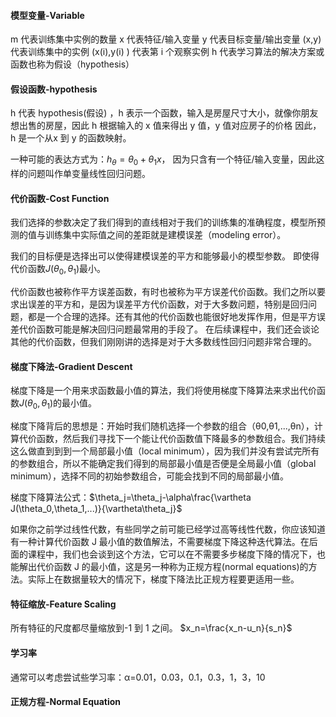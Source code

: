 #### 模型变量-Variable
m 代表训练集中实例的数量
x 代表特征/输入变量
y 代表目标变量/输出变量
(x,y) 代表训练集中的实例
(x(i),y(i) ) 代表第 i 个观察实例
h 代表学习算法的解决方案或函数也称为假设（hypothesis）

#### 假设函数-hypothesis
h 代表 hypothesis(假设) ，h 表示一个函数，输入是房屋尺寸大小，就像你朋友想出售的房屋，因此 h 根据输入的 x 值来得出 y 值，y 值对应房子的价格 因此，h 是一个从x 到 y 的函数映射。

一种可能的表达方式为：$h_\theta=\theta_0+\theta_1x$， 因为只含有一个特征/输入变量，因此这样的问题叫作单变量线性回归问题。

#### 代价函数-Cost Function
我们选择的参数决定了我们得到的直线相对于我们的训练集的准确程度，模型所预测的值与训练集中实际值之间的差距就是建模误差（modeling error）。

我们的目标便是选择出可以使得建模误差的平方和能够最小的模型参数。 即使得代价函数$J(\theta_0,\theta_1)$最小。

代价函数也被称作平方误差函数，有时也被称为平方误差代价函数。我们之所以要求出误差的平方和，是因为误差平方代价函数，对于大多数问题，特别是回归问题，都是一个合理的选择。还有其他的代价函数也能很好地发挥作用，但是平方误差代价函数可能是解决回归问题最常用的手段了。
在后续课程中，我们还会谈论其他的代价函数，但我们刚刚讲的选择是对于大多数线性回归问题非常合理的。

#### 梯度下降法-Gradient Descent
梯度下降是一个用来求函数最小值的算法，我们将使用梯度下降算法来求出代价函数$J(\theta_0,\theta_1)$的最小值。

梯度下降背后的思想是：开始时我们随机选择一个参数的组合（θ0,θ1,...,θn），计算代价函数，然后我们寻找下一个能让代价函数值下降最多的参数组合。我们持续这么做直到到到一个局部最小值（local minimum），因为我们并没有尝试完所有的参数组合，所以不能确定我们得到的局部最小值是否便是全局最小值（global minimum），选择不同的初始参数组合，可能会找到不同的局部最小值。

梯度下降算法公式：$\theta_j=\theta_j-\alpha\frac{\vartheta J(\theta_0,\theta_1,...)}{\vartheta\theta_j}$

如果你之前学过线性代数，有些同学之前可能已经学过高等线性代数，你应该知道有一种计算代价函数 J 最小值的数值解法，不需要梯度下降这种迭代算法。在后面的课程中，我们也会谈到这个方法，它可以在不需要多步梯度下降的情况下，也能解出代价函数 J 的最小值，这是另一种称为正规方程(normal equations)的方法。实际上在数据量较大的情况下，梯度下降法比正规方程要更适用一些。

#### 特征缩放-Feature Scaling
所有特征的尺度都尽量缩放到-1 到 1 之间。
$x_n=\frac{x_n-u_n}{s_n}$

#### 学习率
通常可以考虑尝试些学习率：α=0.01，0.03，0.1，0.3，1，3，10

#### 正规方程-Normal Equation






















